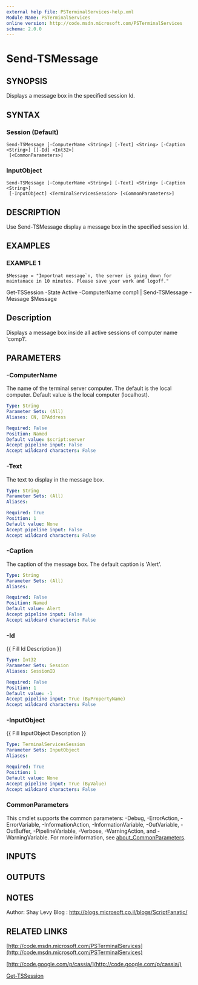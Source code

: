```yaml
---
external help file: PSTerminalServices-help.xml
Module Name: PSTerminalServices
online version: http://code.msdn.microsoft.com/PSTerminalServices
schema: 2.0.0
---
```


# Send-TSMessage

## SYNOPSIS
Displays a message box in the specified session Id.

## SYNTAX

### Session (Default)
```
Send-TSMessage [-ComputerName <String>] [-Text] <String> [-Caption <String>] [[-Id] <Int32>]
 [<CommonParameters>]
```

### InputObject
```
Send-TSMessage [-ComputerName <String>] [-Text] <String> [-Caption <String>]
 [-InputObject] <TerminalServicesSession> [<CommonParameters>]
```

## DESCRIPTION
Use Send-TSMessage display a message box in the specified session Id.

## EXAMPLES

### EXAMPLE 1
```
$Message = "Importnat message`n, the server is going down for maintanace in 10 minutes. Please save your work and logoff."
```

Get-TSSession -State Active -ComputerName comp1 | Send-TSMessage -Message $Message

Description
-----------
Displays a message box inside all active sessions of computer name 'comp1'.

## PARAMETERS

### -ComputerName
The name of the terminal server computer.
The default is the local computer.
Default value is the local computer (localhost).

```yaml
Type: String
Parameter Sets: (All)
Aliases: CN, IPAddress

Required: False
Position: Named
Default value: $script:server
Accept pipeline input: False
Accept wildcard characters: False
```

### -Text
The text to display in the message box.

```yaml
Type: String
Parameter Sets: (All)
Aliases:

Required: True
Position: 1
Default value: None
Accept pipeline input: False
Accept wildcard characters: False
```

### -Caption
The caption of the message box.
The default caption is 'Alert'.

```yaml
Type: String
Parameter Sets: (All)
Aliases:

Required: False
Position: Named
Default value: Alert
Accept pipeline input: False
Accept wildcard characters: False
```

### -Id
{{ Fill Id Description }}

```yaml
Type: Int32
Parameter Sets: Session
Aliases: SessionID

Required: False
Position: 1
Default value: -1
Accept pipeline input: True (ByPropertyName)
Accept wildcard characters: False
```

### -InputObject
{{ Fill InputObject Description }}

```yaml
Type: TerminalServicesSession
Parameter Sets: InputObject
Aliases:

Required: True
Position: 1
Default value: None
Accept pipeline input: True (ByValue)
Accept wildcard characters: False
```

### CommonParameters
This cmdlet supports the common parameters: -Debug, -ErrorAction, -ErrorVariable, -InformationAction, -InformationVariable, -OutVariable, -OutBuffer, -PipelineVariable, -Verbose, -WarningAction, and -WarningVariable. For more information, see [about_CommonParameters](http://go.microsoft.com/fwlink/?LinkID=113216).

## INPUTS

## OUTPUTS

## NOTES
Author: Shay Levy
Blog  : http://blogs.microsoft.co.il/blogs/ScriptFanatic/

## RELATED LINKS

[http://code.msdn.microsoft.com/PSTerminalServices](http://code.msdn.microsoft.com/PSTerminalServices)

[http://code.google.com/p/cassia/](http://code.google.com/p/cassia/)

[Get-TSSession]()

